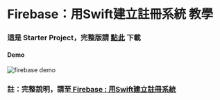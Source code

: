 # Firebase：用Swift建立註冊系統 教學


[id1]: https://medium.com/@sunnyleeyun/swift-%E4%B8%80%E6%AC%A1%E5%AD%B8%E6%9C%83firebase%E7%9A%84%E9%96%8B%E7%99%BC%E8%80%85%E4%B8%89%E5%A4%A7%E9%87%8D%E9%BB%9E-authentication-database-storage-d7ec5708f86f
[id2]: https://github.com/sunnyleeyun/RegisterStepByStepFinal/archive/master.zip

### 這是 Starter Project，完整版請 [點此][id2] 下載 ###

#### Demo ####
![firebase demo](https://user-images.githubusercontent.com/20850892/27823727-b9385a38-60dc-11e7-91e0-d0df7d52707f.gif)


### 註：完整說明，請至[ Firebase : 用Swift建立註冊系統 ][id1] ###
